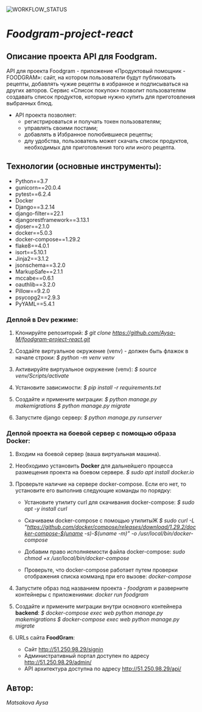 ![WORKFLOW_STATUS](https://github.com/Aysa-M/foodgram-project-react/actions/workflows/foodgram_workflow.yml/badge.svg)

# ***Foodgram-project-react***
## **Описание проекта API для Foodgram.**
API для проекта Foodgram - приложение «Продуктовый помощник - FOODGRAM»: сайт, на котором пользователи будут публиковать рецепты, добавлять чужие рецепты в избранное и подписываться на других авторов. Сервис «Список покупок» позволит пользователям создавать список продуктов, которые нужно купить для приготовления выбранных блюд. 
- API проекта позволяет: 
    - регистрироваться и получать токен пользователям;
    - управлять своими постами;
    - добавлять в Избранное полюбившиеся рецепты;
    - длу удобства, пользователь может скачать список продуктов, необходимых для приготовления того или иного рецепта.

## **Технологии (основные инструменты):**
- Python==3.7
- gunicorn==20.0.4
- pytest==6.2.4
- Docker
- Django==3.2.14
- django-filter==22.1
- djangorestframework==3.13.1
- djoser==2.1.0
- docker==5.0.3
- docker-compose==1.29.2
- flake8==4.0.1
- isort==5.10.1
- Jinja2==3.1.2
- jsonschema==3.2.0
- MarkupSafe==2.1.1
- mccabe==0.6.1
- oauthlib==3.2.0
- Pillow==9.2.0
- psycopg2==2.9.3
- PyYAML==5.4.1

### Деплой в Dev режиме:
1. Клонируйте репозиторий:
    *$ git clone https://github.com/Aysa-M/foodgram-project-react.git*
 
2. Создайте виртуальное окружение (venv) - должен быть флажок в начале строки:
    *$ python -m venv venv*

3. Активируйте виртуальное окружение (venv):
    *$ source venv/Scripts/activate*
 
4. Установите зависимости:
    *$ pip install -r requirements.txt*

5. Создайте и примените миграции:
    *$ python manage.py makemigrations*
    *$ python manage.py migrate*

6. Запустите django сервер:
    *$ python manage.py runserver*

### Деплой проекта на боевой сервер с помощью образа Docker:
1. Входим на боевой сервер (ваша виртуальная машина).

2. Необходимо установить **Docker** для дальнейшего процесса размещения проекта на боевом сервере. 
    *$ sudo apt install docker.io*

3. Проверьте наличие на сервере docker-compose. Если его нет, то установите его выполнив следующие команды по порядку:
   
    - Установите утилиту curl для скачивания docker-compose:
    *$ sudo apt -y install curl*
  
    - Скачиваем docker-compose с помощью утилитыЖ
    *$ sudo curl -L "https://github.com/docker/compose/releases/download/1.29.2/docker-compose-$(uname -s)-$(uname -m)" -o /usr/local/bin/docker-compose*

    - Добавим право исполняемости файла docker-compose:
    *sudo chmod +x /usr/local/bin/docker-compose*

    - Проверьте, что docker-compose работает путем проверки отображения списка комманд при его вызове:
    *docker-compose*

4. Запустите образ под названием проекта - *foodgram* и разверните контейнеры с приложениями:
    *docker run foodgram*

5. Создайте и примените миграции внутри основного контейнера **backend**:
    *$ docker-compose exec web python manage.py makemigrations*
    *$ docker-compose exec web python manage.py migrate*

6. URLs сайта **FoodGram**:
   - Сайт http://51.250.98.29/signin
   - Административный портал доступен по адресу http://51.250.98.29/admin/
   - API архитектура доступна по адресу http://51.250.98.29/api/

## **Автор:**
*Matsakova Aysa*
